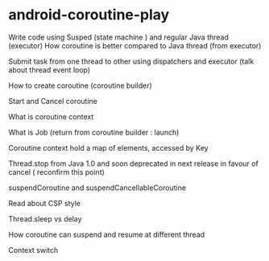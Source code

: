 # android-coroutine-play



Write code using Susped (state machine ) and regular Java thread (executor)
How coroutine is better compared to Java thread (from executor)

Submit task from one thread to other using dispatchers and executor (talk about  thread event loop)

How to create coroutine (coroutine builder)

Start and Cancel coroutine

What is coroutine context

What is Job (return from coroutine builder : launch)

Coroutine context hold a map of elements, accessed by Key

Thread.stop from Java 1.0 and soon deprecated in next release in favour of cancel ( reconfirm this point)

suspendCoroutine and suspendCancellableCoroutine

Read about CSP style

Thread.sleep vs delay

How coroutine can suspend and resume at different thread

Context switch
